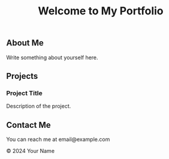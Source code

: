 <!DOCTYPE html>
<html lang="en">
<head>
    <meta charset="UTF-8">
    <meta name="viewport" content="width=device-width, initial-scale=1.0">
    <title>My Portfolio</title>
    <link rel="stylesheet" href="styles.css">
</head>
<body>
    <header>
        <h1>Welcome to My Portfolio</h1>
    </header>
    <main>
        <section id="about">
            <h2>About Me</h2>
            <p>Write something about yourself here.</p>
        </section>
        <section id="projects">
            <h2>Projects</h2>
            <div class="project">
                <h3>Project Title</h3>
                <p>Description of the project.</p>
            </div>
            <!-- Add more projects here -->
        </section>
        <section id="contact">
            <h2>Contact Me</h2>
            <p>You can reach me at email@example.com</p>
        </section>
    </main>
    <footer>
        <p>&copy; 2024 Your Name</p>
    </footer>
</body>
</html>
